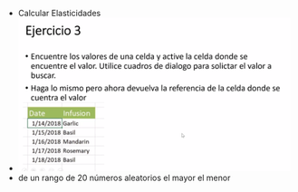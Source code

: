 - Calcular Elasticidades
- ![image.png](../assets/image_1642033344719_0.png)
- de un rango de 20 números aleatorios  el mayor  el menor